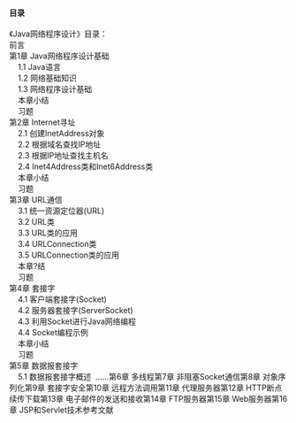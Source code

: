 <h4>目录</h4>
<div id="catalog_text" class="customize">《Java网络程序设计》目录：<br />前言<br />第1章 Java网络程序设计基础<br />&nbsp;&nbsp;&nbsp; 1.1 Java语言<br />&nbsp;&nbsp;&nbsp; 1.2 网络基础知识<br />&nbsp;&nbsp;&nbsp; 1.3 网络程序设计基础<br />&nbsp;&nbsp;&nbsp; 本章小结<br />&nbsp;&nbsp;&nbsp; 习题<br />第2章 Internet寻址<br />&nbsp;&nbsp;&nbsp; 2.1 创建InetAddress对象<br />&nbsp;&nbsp;&nbsp; 2.2 根据域名查找IP地址<br />&nbsp;&nbsp;&nbsp; 2.3 根据IP地址查找主机名<br />&nbsp;&nbsp;&nbsp; 2.4 Inet4Address类和Inet6Address类<br />&nbsp;&nbsp;&nbsp; 本章小结<br />&nbsp;&nbsp;&nbsp; 习题<br />第3章 URL通信<br />&nbsp;&nbsp;&nbsp; 3.1 统一资源定位器(URL)<br />&nbsp;&nbsp;&nbsp; 3.2 URL类<br />&nbsp;&nbsp;&nbsp; 3.3 URL类的应用<br />&nbsp;&nbsp;&nbsp; 3.4 URLConnection类<br />&nbsp;&nbsp;&nbsp; 3.5 URLConnection类的应用<br />&nbsp;&nbsp;&nbsp; 本章?结<br />&nbsp;&nbsp;&nbsp; 习题<br />第4章 套接字<br />&nbsp;&nbsp;&nbsp; 4.1 客户端套接字(Socket)<br />&nbsp;&nbsp;&nbsp; 4.2 服务器套接字(ServerSocket)<br />&nbsp;&nbsp;&nbsp; 4.3 利用Socket进行Java网络编程<br />&nbsp;&nbsp;&nbsp; 4.4 Socket编程示例<br />&nbsp;&nbsp;&nbsp; 本章小结<br />&nbsp;&nbsp;&nbsp; 习题<br />第5章 数据报套接字<br />&nbsp;&nbsp;&nbsp; 5.1 数据报套接字概述&nbsp; ……第6章 多线程第7章 非阻塞Socket通信第8章 对象序列化第9章 套接字安全第10章 远程方法调用第11章&nbsp;代理服务器第12章 HTTP断点续传下载第13章 电子邮件的发送和接收第14章 FTP服务器第15章 Web服务器第16章 JSP和Servlet技术参考文献</div>


